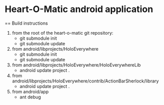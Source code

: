 Heart-O-Matic android application
==============================================================================

== Build instructions
1. from the root of the heart-o-matic git repository:
    - git submodule init
    - git submodule update
2. from android/libprojects/HoloEverywhere
    - git submodule init
    - git submodule update
3. from android/libprojects/HoloEverywhere/HoloEverywhereLib
    - android update project .
4. from android/libprojects/HoloEverywhere/contrib/ActionBarSherlock/library
    - android update project .
5. from android/app
    - ant debug
